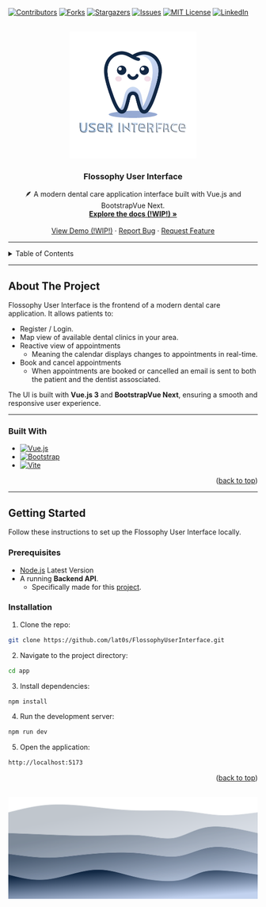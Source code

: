 <!-- Improved compatibility of back to top link: See: https://github.com/othneildrew/Best-README-Template/pull/73 -->

<a id="readme-top"></a>

<!--
*** Thanks for checking out the Best-README-Template. If you have a suggestion
*** that would make this better, please fork the repo and create a pull request
*** or simply open an issue with the tag "enhancement".
*** Don't forget to give the project a star!
*** Thanks again! Now go create something AMAZING! :D
-->

<!-- PROJECT SHIELDS -->
<!--
*** I'm using markdown "reference style" links for readability.
*** Reference links are enclosed in brackets [ ] instead of parentheses ( ).
*** See the bottom of this document for the declaration of the reference variables
*** for contributors-url, forks-url, etc. This is an optional, concise syntax you may use.
*** https://www.markdownguide.org/basic-syntax/#reference-style-links
-->

[![Contributors][contributors-shield]][contributors-url]
[![Forks][forks-shield]][forks-url]
[![Stargazers][stars-shield]][stars-url]
[![Issues][issues-shield]][issues-url]
[![MIT License][license-shield]][license-url]
[![LinkedIn][linkedin-shield]][linkedin-url]

<a id="readme-top"></a>

<!-- PROJECT LOGO -->
<br />
<div align="center">
  <a href="https://github.com/lat0s/FlossophyUserInterface">
    <img src="assets/flossophy.png" alt="Logo" width="256" height="256">
  </a>

<h3 align="center">Flossophy User Interface</h3>

  <p align="center">
    🪶 A modern dental care application interface built with Vue.js and BootstrapVue Next.
    <br />
    <a href="https://github.com/lat0s/FlossophyUserInterface"><strong>Explore the docs (!WIP!) »</strong></a>
    <br />
    <br />
    <a href="https://github.com/lat0s/FlossophyUserInterface">View Demo (!WIP!)</a>
    ·
    <a href="https://github.com/lat0s/FlossophyUserInterface/issues/new?labels=bug&template=bug-report---.md">Report Bug</a>
    ·
    <a href="https://github.com/lat0s/FlossophyUserInterface/issues/new?labels=enhancement&template=feature-request---.md">Request Feature</a>
  </p>
</div>

---

<!-- TABLE OF CONTENTS -->
<details>
  <summary>Table of Contents</summary>
  <ol>
    <li>
      <a href="#about-the-project">About The Project</a>
      <ul>
        <li><a href="#built-with">Built With</a></li>
      </ul>
    </li>
    <li>
      <a href="#getting-started">Getting Started</a>
      <ul>
        <li><a href="#prerequisites">Prerequisites</a></li>
        <li><a href="#installation">Installation</a></li>
      </ul>
    </li>
    <li><a href="#usage">Usage</a></li>
    <li><a href="#roadmap">Roadmap</a></li>
    <li><a href="#contributing">Contributing</a></li>
    <li><a href="#license">License</a></li>
    <li><a href="#contact">Contact</a></li>
    <li><a href="#acknowledgments">Acknowledgments</a></li>
  </ol>
</details>

---

<!-- ABOUT THE PROJECT -->

## About The Project

Flossophy User Interface is the frontend of a modern dental care application. It allows patients to:

- Register / Login.
- Map view of available dental clinics in your area.
- Reactive view of appointments
  - Meaning the calendar displays changes to appointments in real-time. 
- Book and cancel appointments
  - When appointments are booked or cancelled an email is sent to both the patient and the dentist assosciated.


The UI is built with **Vue.js 3** and **BootstrapVue Next**, ensuring a smooth and responsive user experience.

---

### Built With

- [![Vue.js][Vue.js]][Vue-url]
- [![Bootstrap][Bootstrap]][Bootstrap-url]
- [![Vite][Vite]][Vite-url]

<p align="right">(<a href="#readme-top">back to top</a>)</p>

---

<!-- GETTING STARTED -->

## Getting Started

Follow these instructions to set up the Flossophy User Interface locally.

### Prerequisites

- [Node.js](https://nodejs.org/en) Latest Version
- A running **Backend API**.
  - Specifically made for this [project](https://github.com/lat0s/FlossophyREST/tree/main).

### Installation

1. Clone the repo:
```sh
git clone https://github.com/lat0s/FlossophyUserInterface.git
```
2. Navigate to the project directory:
```sh
cd app
```

3. Install dependencies:
```sh
npm install
```
4. Run the development server:
```sh
npm run dev
```

5. Open the application:
```sh
http://localhost:5173
```
 
<p align="right">(<a href="#readme-top">back to top</a>)</p>

## <!-- Footer -->

<p align="center">
<img src="./assets/footer.svg">
</p>

<!-- MARKDOWN LINKS & IMAGES -->
<!-- https://www.markdownguide.org/basic-syntax/#reference-style-links -->

[Nodemailer-url]: https://www.nodemailer.com/
[Mongo]: https://img.shields.io/badge/MongoDB-47A248?logo=mongodb&logoColor=fff&style=flat-square
[Mongo-url]: https://www.mongodb.com/
[Node]: https://img.shields.io/badge/Node.js-5FA04E?logo=nodedotjs&logoColor=fff&style=flat-square
[Node-url]: https://nodejs.org/en
[Koa-url]: https://koajs.com/
[Koa]: https://img.shields.io/badge/Koa-33333D?logo=koa&logoColor=fff&style=flat-square
[contributors-shield]: https://img.shields.io/github/contributors/lat0s/FlossophyUserInterface.svg?style=for-the-badge
[contributors-url]: https://github.com/lat0s/FlossophyUserInterface/graphs/contributors
[forks-shield]: https://img.shields.io/github/forks/lat0s/FlossophyUserInterface.svg?style=for-the-badge
[forks-url]: https://github.com/lat0s/FlossophyUserInterface/network/members
[stars-shield]: https://img.shields.io/github/stars/lat0s/FlossophyUserInterface.svg?style=for-the-badge
[stars-url]: https://github.com/lat0s/FlossophyUserInterface/stargazers
[issues-shield]: https://img.shields.io/github/issues/lat0s/FlossophyUserInterface.svg?style=for-the-badge
[issues-url]: https://github.com/lat0s/FlossophyUserInterface/issues
[license-shield]: https://img.shields.io/github/license/lat0s/FlossophyRUserInterface.svg?style=for-the-badge
[license-url]: https://github.com/lat0s/FlossophyUserInterface/blob/main/LICENSE.txt
[linkedin-shield]: https://img.shields.io/badge/-LinkedIn-black.svg?style=for-the-badge&logo=linkedin&colorB=555
[linkedin-url]: https://linkedin.com/in/latosgeorge
[product-screenshot]: images/screenshot.png

[Vue.js]: https://img.shields.io/badge/Vue.js-35495E?style=for-the-badge&logo=vuedotjs&logoColor=4FC08D
[Bootstrap]: https://img.shields.io/badge/Bootstrap-35495E?style=for-the-badge&logo=bootstrap&logoColor=A020F0
[Vite]: https://img.shields.io/badge/Vite-35495E?style=for-the-badge&logo=vite&logoColor=FFFF00
[Bootstrap-url]: https://bootstrap-vue-next.github.io/bootstrap-vue-next/
[Vue-url]: https://vuejs.org/
[Vite-url]: https://vite.dev/
